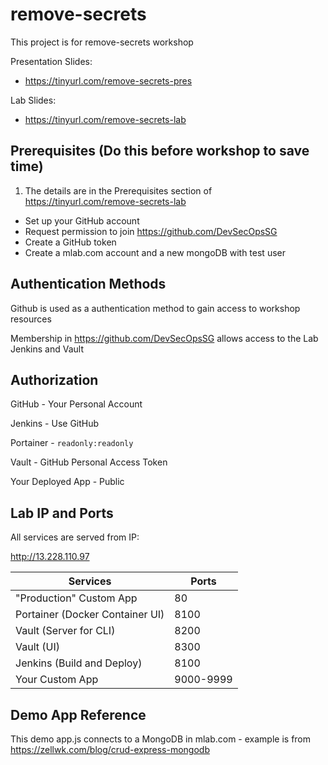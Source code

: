 # remove-secrets

This project is for remove-secrets workshop

Presentation Slides:

 * https://tinyurl.com/remove-secrets-pres

Lab Slides:

 * https://tinyurl.com/remove-secrets-lab

## Prerequisites (Do this before workshop to save time)

1. The details are in the Prerequisites section of https://tinyurl.com/remove-secrets-lab

  * Set up your GitHub account
  * Request permission to join https://github.com/DevSecOpsSG
  * Create a GitHub token
  * Create a mlab.com account and a new mongoDB with test user

## Authentication Methods

Github is used as a authentication method to gain access to workshop resources

Membership in https://github.com/DevSecOpsSG allows access to the Lab Jenkins and Vault

## Authorization

GitHub - Your Personal Account

Jenkins - Use GitHub

Portainer - `readonly:readonly`

Vault - GitHub Personal Access Token

Your Deployed App - Public

## Lab IP and Ports

All services are served from IP:

http://13.228.110.97

| Services | Ports |
| --- | --- |
| "Production" Custom App | 80 |
| Portainer (Docker Container UI)| 8100 |
| Vault (Server for CLI) | 8200 |
| Vault (UI) | 8300 |
| Jenkins (Build and Deploy) | 8100 |
| Your Custom App | 9000-9999 |

## Demo App Reference

This demo app.js connects to a MongoDB in mlab.com - example is from https://zellwk.com/blog/crud-express-mongodb
